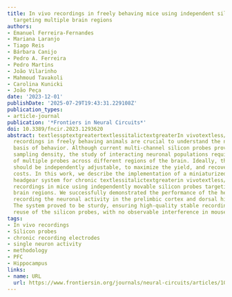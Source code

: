 ```yaml
---
title: In vivo recordings in freely behaving mice using independent silicon probes
  targeting multiple brain regions
authors:
- Emanuel Ferreira-Fernandes
- Mariana Laranjo
- Tiago Reis
- Bárbara Canijo
- Pedro A. Ferreira
- Pedro Martins
- João Vilarinho
- Mahmoud Tavakoli
- Carolina Kunicki
- João Peça
date: '2023-12-01'
publishDate: '2025-07-29T19:43:31.229108Z'
publication_types:
- article-journal
publication: '*Frontiers in Neural Circuits*'
doi: 10.3389/fncir.2023.1293620
abstract: textlessptextgreatertextlessitalictextgreaterIn vivotextless/italictextgreater
  recordings in freely behaving animals are crucial to understand the neuronal circuit
  basis of behavior. Although current multi-channel silicon probes provide unparalleled
  sampling density, the study of interacting neuronal populations requires the implantation
  of multiple probes across different regions of the brain. Ideally, these probes
  should be independently adjustable, to maximize the yield, and recoverable, to mitigate
  costs. In this work, we describe the implementation of a miniaturized 3D-printed
  headgear system for chronic textlessitalictextgreaterin vivotextless/italictextgreater
  recordings in mice using independently movable silicon probes targeting multiple
  brain regions. We successfully demonstrated the performance of the headgear by simultaneously
  recording the neuronal activity in the prelimbic cortex and dorsal hippocampus.
  The system proved to be sturdy, ensuring high-quality stable recordings and permitted
  reuse of the silicon probes, with no observable interference in mouse innate behaviors.textless/ptextgreater
tags:
- In vivo recordings
- Silicon probes
- chronic recording electrodes
- single neuron activity
- methodology
- PFC
- Hippocampus
links:
- name: URL
  url: https://www.frontiersin.org/journals/neural-circuits/articles/10.3389/fncir.2023.1293620/full
---
```

